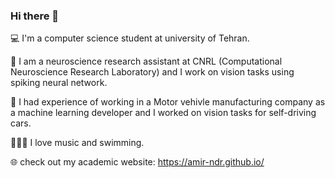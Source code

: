 ### Hi there 👋

<!--
**amir-ndr/amir-ndr** is a ✨ _special_ ✨ repository because its `README.md` (this file) appears on your GitHub profile.

Here are some ideas to get you started:

- 🔭 I’m currently working on ...
- 🌱 I’m currently learning ...
- 👯 I’m looking to collaborate on ...
- 🤔 I’m looking for help with ...
- 💬 Ask me about ...
- 📫 How to reach me: ...
- 😄 Pronouns: ...
- ⚡ Fun fact: ...
-->

💻 I'm a computer science student at university of Tehran.

🧠 I am a neuroscience research assistant at CNRL (Computational Neuroscience Research Laboratory) and I work on vision tasks using spiking neural network.

🤖 I had experience of working in a Motor vehivle manufacturing company as a machine learning developer and I worked on vision tasks for self-driving cars.

🏊‍♂️🎵 I love music and swimming.

🌐 check out my academic website: https://amir-ndr.github.io/
